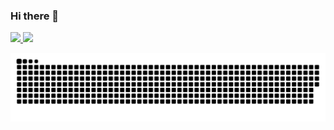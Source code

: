 ### Hi there 👋


<div>
  <a href="https://github.com/AllanPessin">
  <img height="180em" src="https://github-readme-stats-sigma-five.vercel.app/api?username=AllanPessin&show_icons=true&theme=dracula&include_all_commits=true&count_private=true"/>
  <img height="180em" src="https://github-readme-stats-sigma-five.vercel.app/api/top-langs/?username=AllanPessin&layout=compact&langs_count=16&theme=dracula"/>
<div>

  ![Snake animation](https://github.com/AllanPessin/AllanPessin/blob/output/github-contribution-grid-snake.svg)
